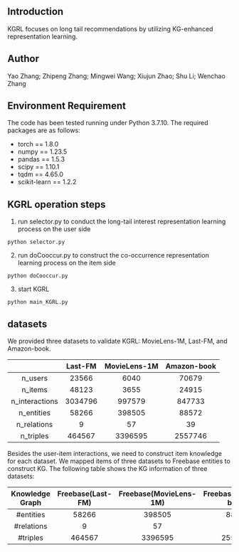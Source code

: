 ## Introduction
KGRL focuses on long tail recommendations by utilizing KG-enhanced representation learning.

## Author
Yao Zhang; Zhipeng Zhang; Mingwei Wang; Xiujun Zhao; Shu Li; Wenchao Zhang

## Environment Requirement
The code has been tested running under Python 3.7.10. The required packages are as follows:
* torch == 1.8.0
* numpy == 1.23.5
* pandas == 1.5.3
* scipy == 1.10.1
* tqdm == 4.65.0
* scikit-learn == 1.2.2

## KGRL operation steps
1. run selector.py to conduct the long-tail interest representation learning process on the user side
~~~
python selector.py
~~~
2. run doCooccur.py to construct the co-occurrence representation learning process on the item side
~~~
python doCooccur.py
~~~
3. start KGRL
~~~
python main_KGRL.py
~~~


## datasets
We provided three datasets to validate KGRL: MovieLens-1M, Last-FM, and Amazon-book.

|                | Last-FM |MovieLens-1M| Amazon-book |
| :------------: | :-----: |  :-----:   |:-----:   |
|    n_users     |  23566  |    6040    | 70679 |
|    n_items     |  48123  |    3655    |24915|
| n_interactions | 3034796 |   997579   |847733|
|   n_entities   | 58266  |   398505   | 88572|
|  n_relations   |    9    |     57     | 39|
|   n_triples    | 464567  |   3396595  |2557746|

Besides the user-item interactions, we need to construct item knowledge for each dataset. We mapped items of three datasets to Freebase entities to construct KG.
The following table shows the KG information of three datasets:

| Knowledge Graph |   Freebase(Last-FM)   |  Freebase(MovieLens-1M)  | Freebase(Amazon-book)
|:---------------:|          :-----------:         |     :-------:     |:-------:     |
|   #entities    |              58266            |       398505      |88572|
|   #relations   |                 9              |         57        |39|
|    #triples    |              464567            |       3396595     |2557746|
